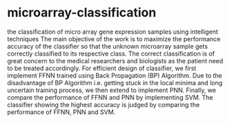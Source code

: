 microarray-classification
=========================

the classification of micro array gene expression samples using intelligent techniques
The main objective of the work is to maximize the performance accuracy of the classifier so that the unknown microarray sample gets correctly classified to its respective class. The correct classification is of great concern to the medical researchers and biologists as the patient need to be treated accordingly. For efficient design of classifier, we first implement FFNN trained using Back Propagation (BP) Algorithm. Due to the disadvantage of BP Algorithm i.e. getting stuck in the local minima and long uncertain training process, we then extend to implement PNN. Finally, we compare the performance of FFNN and PNN by implementing SVM. The classifier showing the highest accuracy is judged by comparing the performance of FFNN, PNN and SVM.

